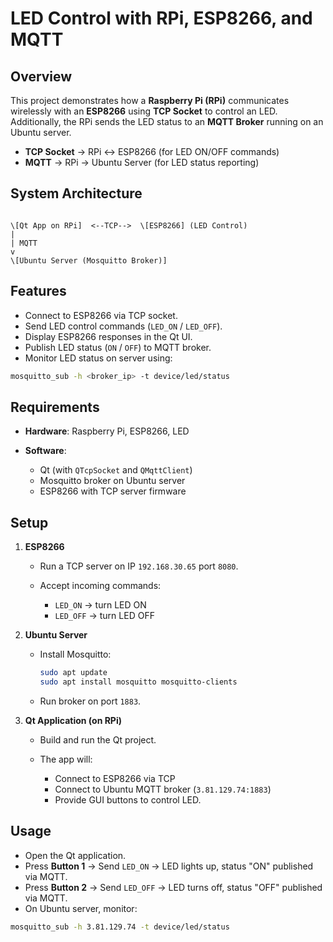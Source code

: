 # LED Control with RPi, ESP8266, and MQTT

## Overview
This project demonstrates how a **Raspberry Pi (RPi)** communicates wirelessly with an **ESP8266** using **TCP Socket** to control an LED.  
Additionally, the RPi sends the LED status to an **MQTT Broker** running on an Ubuntu server.

- **TCP Socket** → RPi ↔ ESP8266 (for LED ON/OFF commands)  
- **MQTT** → RPi → Ubuntu Server (for LED status reporting)

## System Architecture
```

\[Qt App on RPi]  <--TCP-->  \[ESP8266] (LED Control)
|
| MQTT
v
\[Ubuntu Server (Mosquitto Broker)]

```

## Features
- Connect to ESP8266 via TCP socket.
- Send LED control commands (`LED_ON` / `LED_OFF`).
- Display ESP8266 responses in the Qt UI.
- Publish LED status (`ON` / `OFF`) to MQTT broker.
- Monitor LED status on server using:
```bash
mosquitto_sub -h <broker_ip> -t device/led/status
```

## Requirements

* **Hardware**: Raspberry Pi, ESP8266, LED
* **Software**:

  * Qt (with `QTcpSocket` and `QMqttClient`)
  * Mosquitto broker on Ubuntu server
  * ESP8266 with TCP server firmware

## Setup

1. **ESP8266**

   * Run a TCP server on IP `192.168.30.65` port `8080`.
   * Accept incoming commands:

     * `LED_ON` → turn LED ON
     * `LED_OFF` → turn LED OFF

2. **Ubuntu Server**

   * Install Mosquitto:

     ```bash
     sudo apt update
     sudo apt install mosquitto mosquitto-clients
     ```
   * Run broker on port `1883`.

3. **Qt Application (on RPi)**

   * Build and run the Qt project.
   * The app will:

     * Connect to ESP8266 via TCP
     * Connect to Ubuntu MQTT broker (`3.81.129.74:1883`)
     * Provide GUI buttons to control LED.

## Usage

* Open the Qt application.
* Press **Button 1** → Send `LED_ON` → LED lights up, status "ON" published via MQTT.
* Press **Button 2** → Send `LED_OFF` → LED turns off, status "OFF" published via MQTT.
* On Ubuntu server, monitor:

```bash
mosquitto_sub -h 3.81.129.74 -t device/led/status
```


